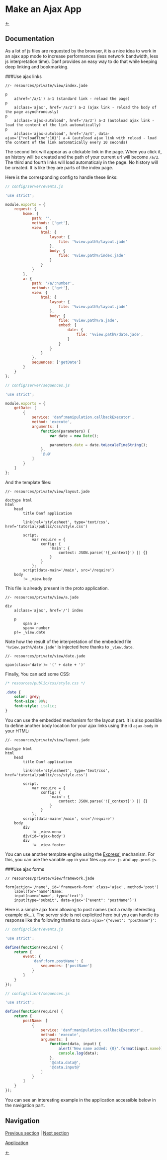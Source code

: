 Make an Ajax App
================

[←](index.md)

Documentation
-------------

As a lot of js files are requested by the browser, it is a nice idea to work in an ajax app mode to increase performances (less network bandwidth, less js interpretation time).
Danf provides an easy way to do that while keeping deep linking and bookmarking.

###Use ajax links

```jade
//- resources/private/view/index.jade

p
    a(href='/a/1') a-1 (standard link - reload the page)
p
    a(class='ajax', href='/a/2') a-2 (ajax link - reload the body of the page asynchronously)
p
    a(class='ajax-autoload', href='/a/3') a-3 (autoload ajax link - load the content of the link automatically)
p
    a(class='ajax-autoload', href='/a/4', data-ajax='{"reloadTime":10}') a-4 (autoload ajax link with reload - load the content of the link automatically every 10 seconds)
```

The second link will appear as a clickable link in the page. When you click it, an history will be created and the path of your current url will become `/a/2`.
The third and fourth links will load automaticaly in the page. No history will be created. It is like they are parts of the index page.

Here is the corresponding config to handle these links:

```javascript
// config/server/events.js

'use strict';

module.exports = {
    request: {
        home: {
            path: '',
            methods: ['get'],
            view: {
                html: {
                    layout: {
                        file: '%view.path%/layout.jade'
                    },
                    body: {
                        file: '%view.path%/index.jade'
                    }
                }
            }
        },
        a: {
            path: '/a/:number',
            methods: ['get'],
            view: {
                html: {
                    layout: {
                        file: '%view.path%/layout.jade'
                    },
                    body: {
                        file: '%view.path%/a.jade',
                        embed: {
                            date: {
                                file: '%view.path%/date.jade',
                            }
                        }
                    }
                }
            },
            sequences: ['getDate']
        }
    }
};
```

```javascript
// config/server/sequences.js

'use strict';

module.exports = {
    getDate: [
        {
            service: 'danf:manipulation.callbackExecutor',
            method: 'execute',
            arguments: [
                function(parameters) {
                    var date = new Date();

                    parameters.date = date.toLocaleTimeString();
                },
                '@.@'
            ]
        }
    ]
};
```

And the template files:

```jade
//- resources/private/view/layout.jade

doctype html
html
    head
        title Danf application

        link(rel='stylesheet', type='text/css', href='tutorial/public/css/style.css')

        script.
            var require = {
                config: {
                    'main': {
                        context: JSON.parse('!{_context}') || {}
                    }
                }
            };
        script(data-main='/main', src='/require')
    body
        != _view.body
```

This file is already present in the proto application.


```jade
//- resources/private/view/a.jade

div
    a(class='ajax', href='/') index

    p
        span a-
        span= number
    p!= _view.date
```

Note how the result of the interpretation of the embedded file `'%view.path%/date.jade'` is injected here thanks to `_view.date`.

```jade
//- resources/private/view/date.jade

span(class='date')= '(' + date + ')'
```

Finally, You can add some CSS:

```css
/* resources/public/css/style.css */

.date {
    color: grey;
    font-size: 90%;
    font-style: italic;
}
```

You can use the embedded mechanism for the layout part. It is also possible to define another body location for your ajax links using the id `ajax-body` in your HTML:

```jade
//- resources/private/view/layout.jade

doctype html
html
    head
        title Danf application

        link(rel='stylesheet', type='text/css', href='tutorial/public/css/style.css')

        script.
            var require = {
                config: {
                    'main': {
                        context: JSON.parse('!{_context}') || {}
                    }
                }
            };
        script(data-main='/main', src='/require')
    body
        div
            != _view.menu
        div(id='ajax-body')
        div
            != _view.footer
```

You can use another template engine using the [Express'](http://expressjs.com/api.html) mechanism. For this, you can use the variable `app` in your files `app-dev.js` and `app-prod.js`.

###Use ajax forms

```jade
// resources/private/view/framework.jade

form(action='/name', id='framework-form' class='ajax', method='post')
    label(for='name')Name:
    input(name='name', type='text')
    input(type='submit', data-ajax='{"event": "postName"}')
```

Here is a simple ajax form allowing to post names (not a really interesting example ok...). The server side is not explicited here but you can handle its response like the following thanks to `data-ajax='{"event": "postName"}'`:

```javascript
// config/client/events.js

'use strict';

define(function(require) {
    return {
        event: {
            'danf:form.postName': {
                sequences: ['postName']
            }
        }
    }
});
```

```javascript
// config/client/sequences.js

'use strict';

define(function(require) {
    return {
        postName: [
            {
                service: 'danf:manipulation.callbackExecutor',
                method: 'execute',
                arguments: [
                    function(data, input) {
                        alert('New name added: {0}'.format(input.name));
                        console.log(data);
                    },
                    '@data.data@',
                    '@data.input@'
                ]
            }
        ]
    }
});
```

You can see an interesting example in the application accessible below in the navigation part.

Navigation
----------

[Previous section](app.md) |
 [Next section](event.md)

[Application](../test/ajax-app.md)

[←](index.md)